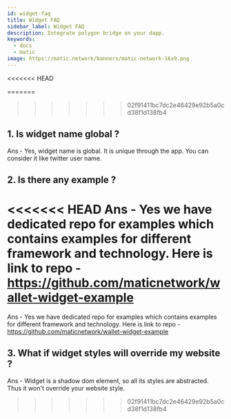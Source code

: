 ```yaml
---
id: widget-faq
title: Widget FAQ
sidebar_label: Widget FAQ
description: Integrate polygon bridge on your dapp.
keywords:
  - docs
  - matic
image: https://matic.network/banners/matic-network-16x9.png 
---
```


<<<<<<< HEAD

=======
>>>>>>> 02f91411bc7dc2e46429e92b5a0cd38f1d138fb4
## 1. Is widget name global ?
Ans - Yes, widget name is global. It is unique through the app. You can consider it like twitter user name.

## 2. Is there any example ?
<<<<<<< HEAD
Ans - Yes we have dedicated repo for examples which contains examples for different framework and technology. Here is link to repo - https://github.com/maticnetwork/wallet-widget-example
=======
Ans - Yes we have dedicated repo for examples which contains examples for different framework and technology. Here is link to repo - https://github.com/maticnetwork/wallet-widget-example

## 3. What if widget styles will override my website ?
Ans - Widget is a shadow dom element, so all its styles are abstracted. Thus it won't override your website style.
>>>>>>> 02f91411bc7dc2e46429e92b5a0cd38f1d138fb4
